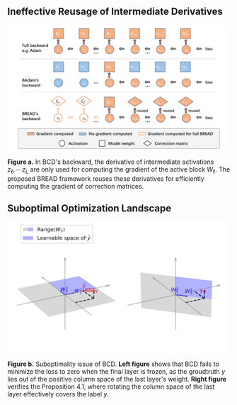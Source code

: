 ## Ineffective Reusage of Intermediate Derivatives

![derivative_reusage](derivative_reusage.png)

**Figure a.** In BCD's backward, the derivative of intermediate activations $z_\ell, \cdots z_L$ are only used for computing the gradient of the active block $W_{\ell}$. The proposed BREAD framework reuses these derivatives for efficiently computing the gradient of correction matrices.

## Suboptimal Optimization Landscape

![bcd limitation](suboptimality.png)

**Figure b.** Suboptimality issue of BCD. **Left figure** shows that BCD fails to minimize the loss to zero when the final layer is frozen, as the groudtruth $y$ lies out of the positive column space of the last layer's weight. **Right figure** verifies the Proposition 4.1, where rotating the column space of the last layer effectively covers the label $y$.